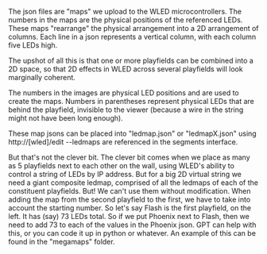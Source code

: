 The json files are "maps" we upload to the WLED microcontrollers. The numbers in the maps are the physical positions of the referenced LEDs. These maps "rearrange" the physical arrangement into a 2D arrangement of columns. Each line in a json represents a vertical column, with each column five LEDs high. 

The upshot of all this is that one or more playfields can be combined into a 2D space, so that 2D effects in WLED across several playfields will look marginally coherent.

The numbers in the images are physical LED positions and are used to create the maps. Numbers in parentheses represent physical LEDs that are behind the playfield, invisible to the viewer (because a wire in the string might not have been long enough).

These map jsons can be placed into "ledmap.json" or "ledmapX.json" using http://[wled]/edit --ledmaps are referenced in the segments interface.

But that's not the clever bit. The clever bit comes when we place as many as 5 playfields next to each other on the wall, using WLED's ability to control a string of LEDs by IP address. But for a big 2D virtual string we need a giant composite ledmap, comprised of all the ledmaps of each of the constituent playfields. But! We can't use them without modification. When adding the map from the second playfield to the first, we have to take into account the starting number. So let's say Flash is the first playfield, on the left. It has (say) 73 LEDs total. So if we put Phoenix next to Flash, then we need to add 73 to each of the values in the Phoenix json. GPT can help with this, or you can code it up in python or whatever. An example of this can be found in the "megamaps" folder.

